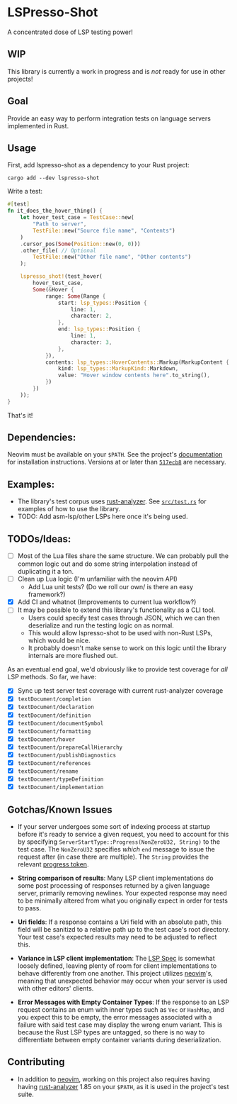 # LSPresso-Shot

A concentrated dose of LSP testing power!

## WIP

This library is currently a work in progress and is *not* ready for use in other projects!

## Goal

Provide an easy way to perform integration tests on language servers implemented in Rust.

## Usage

First, add lspresso-shot as a dependency to your Rust project:

```shell
cargo add --dev lspresso-shot
```

Write a test:

```rust
#[test]
fn it_does_the_hover_thing() {
    let hover_test_case = TestCase::new(
        "Path to server",
        TestFile::new("Source file name", "Contents")
    )
    .cursor_pos(Some(Position::new(0, 0)))
    .other_file( // Optional
        TestFile::new("Other file name", "Other contents")
    );

    lspresso_shot!(test_hover(
        hover_test_case,
        Some(&Hover {
            range: Some(Range {
                start: lsp_types::Position {
                    line: 1,
                    character: 2,
                },
                end: lsp_types::Position {
                    line: 1,
                    character: 3,
                },
            }),
            contents: lsp_types::HoverContents::Markup(MarkupContent {
                kind: lsp_types::MarkupKind::Markdown,
                value: "Hover window contents here".to_string(),
            })
        })
    ));
}
```

That's it!

## Dependencies:

Neovim must be available on your `$PATH`. See the project's [documentation][nvim-install-docs]
for installation instructions. Versions at or later than [`517ecb8`][nvim-min-commit]
are necessary.

## Examples:

- The library's test corpus uses [rust-analyzer][rust-analyzer]. See [`src/test.rs`][repo-tests]
for examples of how to use the library.
- TODO: Add asm-lsp/other LSPs here once it's being used.

## TODOs/Ideas:

- [ ] Most of the Lua files share the same structure. We can probably pull the common
      logic out and do some string interpolation instead of duplicating it a ton.
- [ ] Clean up Lua logic (I'm unfamiliar with the neovim API)
    - Add Lua unit tests? (Do we roll our own/ is there an easy framework?)
- [x] Add CI and whatnot (Improvements to current lua workflow?)
- [ ] It may be possible to extend this library's functionality as a CLI tool.
    - Users could specify test cases through JSON, which we can then deserialize
    and run the testing logic on as normal. 
    - This would allow lspresso-shot to be used with non-Rust LSPs, which would be nice.
    - It probably doesn't make sense to work on this logic until the library internals
    are more flushed out.

As an eventual end goal, we'd obviously like to provide test coverage for *all* LSP methods.
So far, we have:

- [x] Sync up test server test coverage with current rust-analyzer coverage
- [x] `textDocument/completion`
- [x] `textDocument/declaration`
- [x] `textDocument/definition`
- [x] `textDocument/documentSymbol`
- [x] `textDocument/formatting`
- [x] `textDocument/hover`
- [x] `textDocument/prepareCallHierarchy`
- [x] `textDocument/publishDiagnostics`
- [x] `textDocument/references`
- [x] `textDocument/rename`
- [x] `textDocument/typeDefinition`
- [x] `textDocument/implementation`

## Gotchas/Known Issues

- If your server undergoes some sort of indexing process at startup before it's ready
to service a given request, you need to account for this by specifying `ServerStartType::Progress(NonZeroU32, String)`
to the test case. The `NonZeroU32` specifies *which* `end` message to issue the request
after (in case there are multiple). The `String` provides the relevant [progress token][progress-token].

- **String comparison of results**: Many LSP client implementations do some post processing
of responses returned by a given language server, primarily removing newlines. Your expected
response may need to be minimally altered from what you originally expect in order for tests
to pass.

- **Uri fields**: If a response contains a Uri field with an absolute path, this field
will be sanitizd to a relative path up to the test case's root directory. Your test case's
expected results may need to be adjusted to reflect this.

- **Variance in LSP client implementation**: The [LSP Spec][lsp-spec] is somewhat loosely defined,
leaving plenty of room for client implementations to behave differently from one another. This
project utilizes [neovim][nvim-repo]'s, meaning that unexpected behavior may occur when your server
is used with other editors' clients.

- **Error Messages with Empty Container Types**: If the response to an LSP request contains an enum
with inner types such as `Vec` or `HashMap`, and you expect this to be empty, the error messages
associated with a failure with said test case may display the wrong enum variant. This is because
the Rust LSP types are untagged, so there is no way to differentiate between empty container variants
during deserialization.

## Contributing

- In addition to [neovim][nvim-repo], working on this project also requires having having
[rust-analyzer][rust-analyzer] 1.85 on your `$PATH`, as it is used in the project's test suite.

[lsp-spec]: https://microsoft.github.io/language-server-protocol/specifications/lsp/3.17/specification/
[progress-token]: https://microsoft.github.io/language-server-protocol/specifications/lsp/3.17/specification/#progress
[nvim-repo]: https://github.com/neovim/neovim
[nvim-install-docs]: https://github.com/neovim/neovim#install-from-source
[nvim-min-commit]: https://github.com/neovim/neovim/commit/517ecb85f58ed6ac8b4d5443931612e75e7c7dc2
[rust-analyzer]: https://github.com/rust-lang/rust-analyzer
[repo-tests]: https://github.com/WillLillis/lspresso-shot/blob/master/src/test.rs
